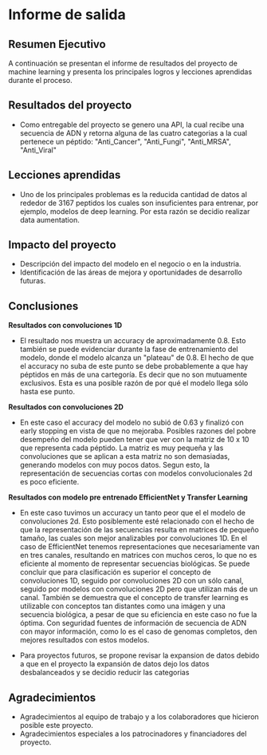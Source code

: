 # Informe de salida

## Resumen Ejecutivo

A continuación se presentan el informe de resultados del proyecto de machine learning y presenta los principales logros y lecciones aprendidas durante el proceso.

## Resultados del proyecto

- Como entregable del proyecto se genero una API, la cual recibe una secuencia de ADN y retorna alguna de las cuatro categorias a la cual pertenece un péptido: "Anti_Cancer", "Anti_Fungi", "Anti_MRSA", "Anti_Viral"


## Lecciones aprendidas

- Uno de los principales problemas es la reducida cantidad de datos al rededor de 3167 peptidos los cuales son insuficientes para entrenar, por ejemplo, modelos de deep learning. Por esta razón se decidio realizar data aumentation.


## Impacto del proyecto

- Descripción del impacto del modelo en el negocio o en la industria.
- Identificación de las áreas de mejora y oportunidades de desarrollo futuras.

## Conclusiones

**Resultados con convoluciones 1D**
*   El resultado nos muestra un accuracy de aproximadamente 0.8. Esto también se puede evidenciar durante la fase de entrenamiento del modelo, donde el modelo alcanza un "plateau" de 0.8. El hecho de que el accuracy no suba de este punto se debe probablemente a que hay péptidos en más de una cartegoría. Es decir que no son mutuamente exclusivos. Esta es una posible razón de por qué el modelo llega sólo hasta ese punto.

**Resultados con convoluciones 2D**
*   En este caso el accuracy del modelo no subió de 0.63 y finalizó con early stopping en vista de que no mejoraba. Posibles razones del pobre desempeño del modelo pueden tener que ver con la matriz de 10 x 10 que representa cada péptido. La matriz es muy pequeña y las convoluciones que se aplican a esta matriz no son demasiadas, generando modelos con muy pocos datos. Segun esto, la representación de secuencias cortas con modelos convolucionales 2d es poco eficiente.

**Resultados con modelo pre entrenado EfficientNet y Transfer Learning**
*   En este caso tuvimos un accuracy un tanto peor que el el modelo de convoluciones 2d. Esto posiblemente esté relacionado con el hecho de que la representación de las secuencias resulta en matrices de pequeño tamaño, las cuales son mejor analizables por convoluciones 1D. En el caso de EfficientNet tenemos representaciones que necesariamente van en tres canales, resultando en matrices con muchos ceros, lo que no es eficiente al momento de representar secuencias biológicas. Se puede concluir que para clasificación es superior el concepto de convoluciones 1D, seguido por convoluciones 2D con un sólo canal, seguido por modelos con convoluciones 2D pero que utilizan más de un canal. También se demuestra que el concepto de transfer learning es utilizable con conceptos tan distantes como una imágen y una secuencia biológica, a pesar de que su eficiencia en este caso no fue la óptima. Con seguridad fuentes de información de secuencia de ADN con mayor información, como lo es el caso de genomas completos, den mejores resultados con estos modelos.

- Para proyectos futuros, se propone revisar la expansion de datos debido a que en el proyecto la expansión de datos dejo los datos desbalanceados y se decidio reducir las categorias 

## Agradecimientos

- Agradecimientos al equipo de trabajo y a los colaboradores que hicieron posible este proyecto.
- Agradecimientos especiales a los patrocinadores y financiadores del proyecto.

